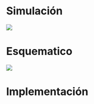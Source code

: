 # Simulación

![](https://github.com/BrunoXIII-Gav/FDD_1/blob/main/Archivos_de_FDD/Imagenes/Imagenes_entregable6/simulacion%20y%20esquema%20de%20fdd_simulation2.png)

# Esquematico

![](https://github.com/BrunoXIII-Gav/FDD_1/blob/main/Archivos_de_FDD/Imagenes/Imagenes_entregable6/simulacion%20y%20esquema%20de%20fdd_esquem%C3%A1tico2.png)

# Implementación